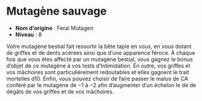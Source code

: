 # Mutagène sauvage

 * **Nom d'origine** : Feral Mutagen
 * **Niveau** : 8


<p>Votre mutagène bestial fait ressortir la bête tapie en vous, en vous dotant de griffes et de dents acérées ainsi que d’une apparence féroce. À chaque fois que vous êtes affecté par un mutagène bestial, vous gagnez le bonus d’objet de ce mutagène à vos tests d’Intimidation. En outre, vos griffes et vos mâchoires sont particulièrement redoutables et elles gagnent le trait mortelles d10. Enfin, vous pouvez choisir de faire passer le malus de CA conféré par le mutagène de −1 à −2 afin d’augmenter d’un échelon le dé de dégâts de vos griffes et de vos mâchoires.</p>